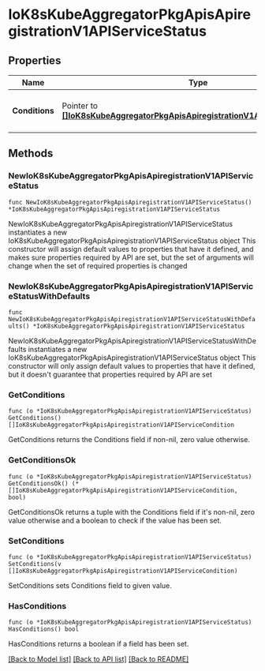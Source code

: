 # IoK8sKubeAggregatorPkgApisApiregistrationV1APIServiceStatus

## Properties

Name | Type | Description | Notes
------------ | ------------- | ------------- | -------------
**Conditions** | Pointer to [**[]IoK8sKubeAggregatorPkgApisApiregistrationV1APIServiceCondition**](IoK8sKubeAggregatorPkgApisApiregistrationV1APIServiceCondition.md) | Current service state of apiService. | [optional] 

## Methods

### NewIoK8sKubeAggregatorPkgApisApiregistrationV1APIServiceStatus

`func NewIoK8sKubeAggregatorPkgApisApiregistrationV1APIServiceStatus() *IoK8sKubeAggregatorPkgApisApiregistrationV1APIServiceStatus`

NewIoK8sKubeAggregatorPkgApisApiregistrationV1APIServiceStatus instantiates a new IoK8sKubeAggregatorPkgApisApiregistrationV1APIServiceStatus object
This constructor will assign default values to properties that have it defined,
and makes sure properties required by API are set, but the set of arguments
will change when the set of required properties is changed

### NewIoK8sKubeAggregatorPkgApisApiregistrationV1APIServiceStatusWithDefaults

`func NewIoK8sKubeAggregatorPkgApisApiregistrationV1APIServiceStatusWithDefaults() *IoK8sKubeAggregatorPkgApisApiregistrationV1APIServiceStatus`

NewIoK8sKubeAggregatorPkgApisApiregistrationV1APIServiceStatusWithDefaults instantiates a new IoK8sKubeAggregatorPkgApisApiregistrationV1APIServiceStatus object
This constructor will only assign default values to properties that have it defined,
but it doesn't guarantee that properties required by API are set

### GetConditions

`func (o *IoK8sKubeAggregatorPkgApisApiregistrationV1APIServiceStatus) GetConditions() []IoK8sKubeAggregatorPkgApisApiregistrationV1APIServiceCondition`

GetConditions returns the Conditions field if non-nil, zero value otherwise.

### GetConditionsOk

`func (o *IoK8sKubeAggregatorPkgApisApiregistrationV1APIServiceStatus) GetConditionsOk() (*[]IoK8sKubeAggregatorPkgApisApiregistrationV1APIServiceCondition, bool)`

GetConditionsOk returns a tuple with the Conditions field if it's non-nil, zero value otherwise
and a boolean to check if the value has been set.

### SetConditions

`func (o *IoK8sKubeAggregatorPkgApisApiregistrationV1APIServiceStatus) SetConditions(v []IoK8sKubeAggregatorPkgApisApiregistrationV1APIServiceCondition)`

SetConditions sets Conditions field to given value.

### HasConditions

`func (o *IoK8sKubeAggregatorPkgApisApiregistrationV1APIServiceStatus) HasConditions() bool`

HasConditions returns a boolean if a field has been set.


[[Back to Model list]](../README.md#documentation-for-models) [[Back to API list]](../README.md#documentation-for-api-endpoints) [[Back to README]](../README.md)


